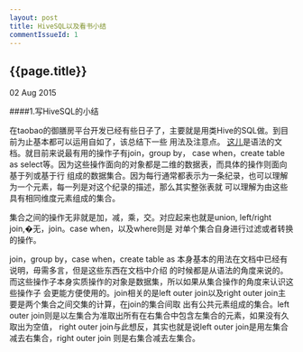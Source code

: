 ```yaml
---
layout: post
title: HiveSQL以及看书小结
commentIssueId: 1
---
```


{{page.title}}
---
<p class='meta'>02 Aug 2015</p>

####1.写HiveSQL的小结

在taobao的御膳房平台开发已经有些日子了，主要就是用类Hive的SQL做。到目前为止基本都可以运用自如了，该总结下一些
用法及注意点。
[这儿](https://docs.aliyun.com/?#/pub/odps/SQL/summary)是语法的文档。就目前来说最有用的操作子有join，group by，
case when，create table as select等。因为这些操作面向的对象都是二维的数据表，而具体的操作则面向基于列或基于行
组成的数据集合。因为每行通常都表示为一条纪录，也可以理解为一个元素，每一列是对这个纪录的描述，那么其实整张表就
可以理解为由这些具有相同维度元素组成的集合。

集合之间的操作无非就是加，减，乘，交。对应起来也就是union, left/right join,�无，join。case when，以及where则是
对单个集合自身进行过滤或者转换的操作。

join，group by，case when，create table as 本身基本的用法在文档中已经有说明，毋需多言，但是这些东西在文档中介绍
的时候都是从语法的角度来说的。而这些操作子本身实质操作的对象是数据集，所以如果从集合操作的角度来认识这些操作子
会更能方便使用的。join相关的是left outer join以及right outer join主要是两个集合之间交集的计算，在join的集合间取
出有公共元素组成的集合。left outer join则是以左集合为准取出所有在右集合中包含左集合的元素，如果没有久取出为空值，
right outer join与此想反，其实也就是说left outer join是用左集合减去右集合，right outer join 则是右集合减去左集合。
